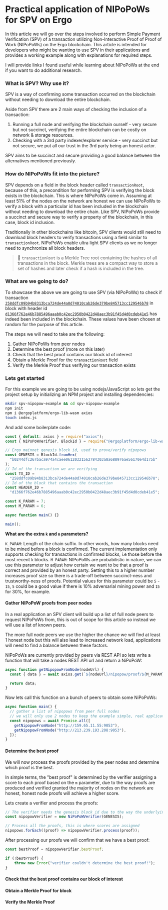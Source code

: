 # Practical application of NIPoPoWs for SPV on Ergo

In this article we will go over the steps involved to perform Simple Payment Verification (SPV) of a transaction utilizing Non-Interactive Proof of Proof of Work (NIPoPoWs) on the Ergo blockchain. This article is intended for developers who might be wanting to use SPV in their applications and provides a working example along with explanations for required steps.

I will provide links I found useful while learning about NIPoPoWs at the end if you want to do additional research.

### What is SPV? Why use it?

SPV is a way of confirming some transaction occurred on the blockchain without needing to download the entire blockchain.

Aside from SPV there are 2 main ways of checking the inclusion of a transaction:

1. Running a full node and verifying the blockchain ourself - very secure but not succinct, verifying the entire blockchain can be costly on network & storage resources.
2. Checking with a 3rd party indexer/explorer service - very succinct but not secure, we put all our trust in the 3rd party being an honest actor.

SPV aims to be succinct and secure providing a good balance between the alternatives mentioned previously.

### How do NIPoPoWs fit into the picture?

SPV depends on a field in the block header called `transactionRoot`, because of this, a precondition for performing SPV is verifying the block exists in the blockchain. This is where NIPoPoWs come in. Assuming at least 51% of the nodes on the network are honest we can use NIPoPoWs to verify a block with a particular id has been included in the blockchain without needing to download the entire chain. Like SPV, NIPoPoWs provide a succinct and secure way to verify a property of the blockchain, in this case, block id inclusion.

Traditionally in other blockchains like bitcoin, SPV clients would still need to download block headers to verify transactions using a field similar to `transactionRoot`. NIPoPoWs enable ultra light SPV clients as we no longer need to synchronize all block headers.

> 💬 `transactionRoot` is a Merkle Tree root containing the hashes of all transactions in the block. Merkle trees are a compact way to store a set of hashes and later check if a hash is included in the tree.

### What are we going to do?

To showcase the above we are going to use SPV (via NIPoPoWs) to check if transaction [`258ddfc09b94b8313bca724de44a0d74010cab26de379be845713cc129546b78`](https://explorer.ergoplatform.com/en/transactions/258ddfc09b94b8313bca724de44a0d74010cab26de379be845713cc129546b78) in block with header id [`d1366f762e46b7885496aaab0c42ec2950b0422d48aec3b91f45d4d0cdeb41e5`](https://explorer.ergoplatform.com/en/blocks/d1366f762e46b7885496aaab0c42ec2950b0422d48aec3b91f45d4d0cdeb41e5) has indeed been included in the blockchain. These values have been chosen at random for the purpose of this article.

The steps we will need to take are the following:

1. Gather NIPoPoWs from peer nodes
2. Determine the best proof (more on this later)
3. Check that the best proof contains our block id of interest
4. Obtain a Merkle Proof for the `transactionRoot` field
5. Verify the Merkle Proof thus verifying our transaction exists

### Lets get started

For this example we are going to be using nodejs/JavaScript so lets get the project setup by initializing an NPM project and installing dependencies:

```sh
mkdir spv-nipopow-example && cd spv-nipopow-example
npm init
npm i @ergoplatform/ergo-lib-wasm axios
touch index.js
```

And add some boilerplate code:

```js
const { default: axios } = require("axios");
const { NiPoPoWVerifier, BlockId } = require("@ergoplatform/ergo-lib-wasm");

// Ergo mainnet genesis block id, used to prove/verify nipopows
const GENESIS = BlockId.fromHex(
  "b0244dfc267baca974a4caee06120321562784303a8a688976ae56170e4d175b"
);
// Id of the transaction we are verifying
const TX_ID =
  "258ddfc09b94b8313bca724de44a0d74010cab26de379be845713cc129546b78";
// Id of the block that contains the transaction
const HEADER_ID =
  "d1366f762e46b7885496aaab0c42ec2950b0422d48aec3b91f45d4d0cdeb41e5";

const K_PARAM = 7;
const M_PARAM = 6;

async function main() {}

main();
```

**What are the extra `k` and `m`  parameters?**

`K_PARAM`: Length of the chain suffix. In other words, how many blocks need to be mined before a block is confirmed. The current implementation only supports checking for transactions in confirmed blocks, i.e those before the most recent `k` blocks.
`M_PARAM`: NIPoPoWs are probabilistic in nature, we can use this parameter to adjust how certain we want to be that a proof is correct and provided by an honest party. Setting this to a higher number increases proof size so there is a trade-off between succinct-ness and trustworthy-ness of proofs. Potential values for this parameter could be `5` - `15`, `5` could be a good value if there is 10% adversarial mining power and `15` for 30%, for example.

#### Gather NIPoPoW proofs from peer nodes

In a real application an SPV client will build up a list of full node peers to request NIPoPoWs from, this is out of scope for this article so instead we will use a list of known peers.

The more full node peers we use the higher the chance we will find at least 1 honest node but this will also lead to increased network load, applications will need to find a balance between these factors.

NIPoPoWs are currently provided by peers via REST API so lets write a function that will take a nodes REST API url and return a NiPoPoW:

```js
async function getNipopowFromNode(nodeUrl) {
  const { data } = await axios.get(`${nodeUrl}/nipopow/proof/${M_PARAM}/${K_PARAM}/${HEADER_ID}`);

  return data;
}
```

Now lets call this function on a bunch of peers to obtain some NiPoPoWs:

```js
async function main() {
  // gather a list of nipopows from peer full nodes
  // we will only use 2 nodes to keep the example simple, real applications would use a bigger list.
  const nipopows = await Promise.all([
    getNipopowFromNode("http://159.65.11.55:9053"),
    getNipopowFromNode("http://213.239.193.208:9053"),
  ]);
}
```

#### Determine the best proof

We will now process the proofs provided by the peer nodes and determine which proof is the best.

In simple terms, the "best proof" is determined by the verifier assigning a score to each proof based on the `m` parameter, due to the way proofs are produced and verified granted the majority of nodes on the network are honest, honest node proofs will achieve a higher score.

Lets create a verifier and process the proofs:

```js
// The verifier needs the genesis block id due to the way the underlying interlink data structure works
const nipopowVerifier = new NiPoPoWVerifier(GENESIS);

// Process all the proofs, this is where scores are assigned
nipopows.forEach((proof) => nipopowVerifier.process(proof));
```

After processing our proofs we will confirm that we have a best proof:

```js
const bestProof = nipopowVerifier.bestProof;

if (!bestProof) {
    throw new Error("verifier couldn't determine the best proof!");
}
```

#### Check that the best proof contains our block of interest

#### Obtain a Merkle Proof for block

#### Verify the Merkle Proof
